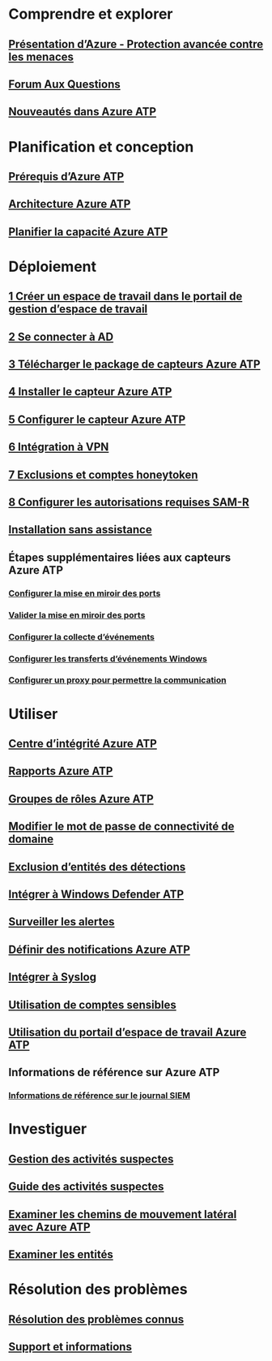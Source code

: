 # Comprendre et explorer
## [Présentation d’Azure - Protection avancée contre les menaces](what-is-atp.md)
## [Forum Aux Questions](atp-technical-faq.md)
## [Nouveautés dans Azure ATP](atp-whats-new.md)
# Planification et conception
## [Prérequis d’Azure ATP](atp-prerequisites.md)
## [Architecture Azure ATP](atp-architecture.md)
## [Planifier la capacité Azure ATP](atp-capacity-planning.md)
# Déploiement
## [1 Créer un espace de travail dans le portail de gestion d’espace de travail](install-atp-step1.md)
## [2 Se connecter à AD](install-atp-step2.md)
## [3 Télécharger le package de capteurs Azure ATP](install-atp-step3.md)
## [4 Installer le capteur Azure ATP](install-atp-step4.md)
## [5 Configurer le capteur Azure ATP](install-atp-step5.md)
## [6 Intégration à VPN](install-atp-step6-vpn.md)
## [7 Exclusions et comptes honeytoken](install-atp-step7.md)
## [8 Configurer les autorisations requises SAM-R](install-atp-step8-samr.md)
## [Installation sans assistance](ATP-silent-installation.md)
## Étapes supplémentaires liées aux capteurs Azure ATP
### [Configurer la mise en miroir des ports](configure-port-mirroring.md)
### [Valider la mise en miroir des ports](validate-port-mirroring.md)
### [Configurer la collecte d’événements](configure-event-collection.md)
### [Configurer les transferts d’événements Windows](configure-event-forwarding.md)
### [Configurer un proxy pour permettre la communication](configure-proxy.md)
# Utiliser
## [Centre d’intégrité Azure ATP](atp-health-center.md)
## [Rapports Azure ATP](reports.md)
## [Groupes de rôles Azure ATP](atp-role-groups.md)
## [Modifier le mot de passe de connectivité de domaine](modifying-atp-config-dcpassword.md)
## [Exclusion d’entités des détections](excluding-entities-from-detections.md)
## [Intégrer à Windows Defender ATP](integrate-wd-atp.md)
## [Surveiller les alertes](monitoring-alerts.md)
## [Définir des notifications Azure ATP](notifications.md)
## [Intégrer à Syslog](setting-syslog.md)
## [Utilisation de comptes sensibles](sensitive-accounts.md)
## [Utilisation du portail d’espace de travail Azure ATP](workspace-portal.md)
## Informations de référence sur Azure ATP
### [Informations de référence sur le journal SIEM](cef-format-sa.md)
# Investiguer
## [Gestion des activités suspectes](working-with-suspicious-activities.md)
## [Guide des activités suspectes](suspicious-activity-guide.md)
## [Examiner les chemins de mouvement latéral avec Azure ATP](use-case-lateral-movement-path.md)
## [Examiner les entités](entity-profiles.md)
# Résolution des problèmes
## [Résolution des problèmes connus](troubleshooting-atp-known-issues.md)
## [Support et informations](atp-support.md)